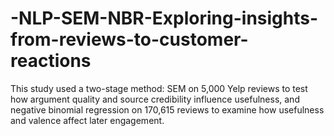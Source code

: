 # -NLP-SEM-NBR-Exploring-insights-from-reviews-to-customer-reactions
This study used a two-stage method: SEM on 5,000 Yelp reviews to test how argument quality and source credibility influence usefulness, and negative binomial regression on 170,615 reviews to examine how usefulness and valence affect later engagement.
